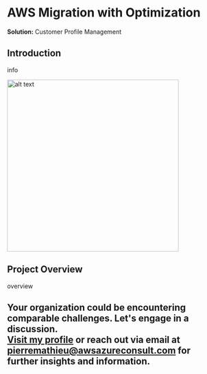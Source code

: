 # AWS Migration with Optimization 
**Solution:** Customer Profile Management 
## Introduction
info

<img src=".jpeg" alt="alt text" width="400"/>

## Project Overview
overview




## Your organization could be encountering comparable challenges. Let's engage in a discussion. <br><a href="https://awsazureconsult.com">Visit my profile</a> or reach out via email at pierremathieu@awsazureconsult.com for further insights and information.
